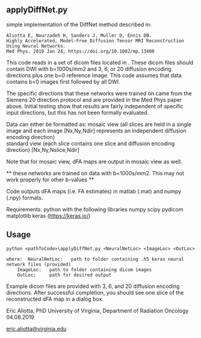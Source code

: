 ## applyDiffNet.py 

simple implementation of the DiffNet method described in:

	Aliotta E, Nourzadeh H, Sanders J, Muller D, Ennis DB. 
	Highly Accelerated, Model-Free Diffusion Tensor MRI Reconstruction Using Neural Networks.
	Med Phys. 2019 Jan 24; https://doi.org/10.1002/mp.13400

This code reads in a set of dicom files located in <ImageLoc>. These dicom files should contain
DWI with b=1000s/mm2 and 3, 6, or 20 diffusion encoding directions plus one b=0 reference image. 
This code assumes that data contains b=0 images first followed by all DWI.

The specific directions that these networks were trained on came from the Siemens 20 direction protocol
and are provided in the Med Phys paper above. Initial testing show that results are fairly independent 
of specific input directions, but this has not been formally evaluated.

Data can either be formatted as:
	mosaic view   (all slices are held in a single image and each image		[Nx,Ny,Ndir]
		       represents an independent diffusion encoding direction)		
	standard view (each slice contains one slice and diffusion encoding direction)	[Nx,Ny,Nslice,Ndir]

Note that for mosaic view, dFA maps are output in mosaic view as well.

** these networks are trained on data with b=1000s/mm2. This may not work properly for other b-values **

Code outputs dFA maps (i.e. FA estimates) in matlab (.mat) and numpy (.npy) formats.

Requirements:	python with the following libraries
                  numpy
                  scipy
                  pydicom
                  matplotlib
                  keras (https://keras.io/)

## Usage

	python <pathToCode>\applyDiffNet.py <NeuralNetLoc> <ImageLoc> <OutLoc>

	where: 	NeuralNetLoc: 	path to folder containing .h5 keras neural network files (provided)
		ImageLoc: 	path to folder containing dicom images
		OutLoc:		path for desired output
		
Example dicom files are provided with 3, 6, and 20 diffusion encoding directions. After successful
completion, you should see one slice of the reconstructed dFA map in a dialog box.

Eric Aliotta, PhD
University of Virginia, Department of Radiation Oncology
04.08.2019

eric.aliotta@virginia.edu

